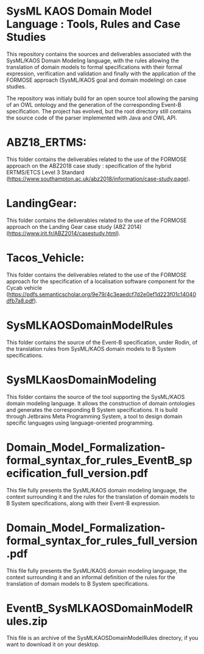 # SysML KAOS Domain Model Language : Tools, Rules and Case Studies
This repository contains the sources and deliverables associated with the SysML/KAOS Domain Modeling language, with the  rules allowing the translation of domain models to formal specifications with their formal expression, verification and validation and finally with the application of the FORMOSE approach (SysML/KAOS goal and domain modeling) on case studies.

The repository was initialy build for an open source tool allowing the parsing of an OWL ontology and the generation of the corresponding Event-B specification. The project has evolved, but the root directory still contains the source code of the parser implemented with Java and OWL API.

# ABZ18_ERTMS:
This folder contains the deliverables related to the use of the FORMOSE approach on the ABZ2018 case study : specification of the hybrid ERTMS/ETCS Level 3 Standard (https://www.southampton.ac.uk/abz2018/information/case-study.page).

# LandingGear:
This folder contains the deliverables related to the use of the FORMOSE approach on the Landing Gear case study (ABZ 2014) (https://www.irit.fr/ABZ2014/casestudy.html).

# Tacos_Vehicle:
This folder contains the deliverables related to the use of the FORMOSE approach for the specification of a localisation software component for the Cycab vehicle (https://pdfs.semanticscholar.org/9e79/4c3eaedcf7d2e0ef1d223f01c14040dfb7a8.pdf).

# SysMLKAOSDomainModelRules 
This folder contains the source of the Event-B specification, under Rodin, of the translation rules from SysML/KAOS domain models to B System specifications.

# SysMLKaosDomainModeling
This folder contains the source of the tool supporting the SysML/KAOS domain modeling language. It allows the construction of
domain ontologies  and generates the corresponding B System specifications. It is build through Jetbrains Meta Programming System, a tool to design domain specific languages using language-oriented programming.

# Domain_Model_Formalization-formal_syntax_for_rules_EventB_specification_full_version.pdf
This file fully presents the SysML/KAOS domain modeling language, the context surrounding it and the rules for the translation of domain models to B System specifications, along with their Event-B expression.

# Domain_Model_Formalization-formal_syntax_for_rules_full_version.pdf
This file fully presents the SysML/KAOS domain modeling language, the context surrounding it and an informal definition of the rules for the translation of domain models to B System specifications.

# EventB_SysMLKAOSDomainModelRules.zip
This file is an archive of the SysMLKAOSDomainModelRules directory, if you want to download it on your desktop.
